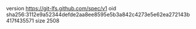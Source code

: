 version https://git-lfs.github.com/spec/v1
oid sha256:3112e9a52344defde2aa8ee8595e5b3a842c4273e5e62ea272143b417f435571
size 2508
